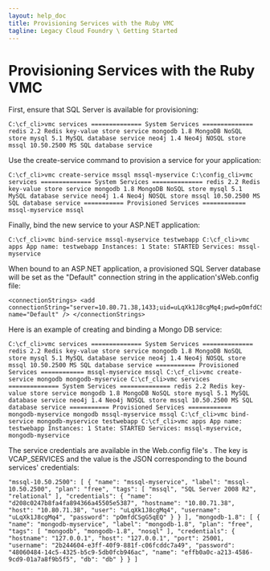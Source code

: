 ```yaml
---
layout: help_doc
title: Provisioning Services with the Ruby VMC
tagline: Legacy Cloud Foundry \ Getting Started
---
```


# Provisioning Services with the Ruby VMC

First, ensure that SQL Server is available for provisioning:

	C:\cf_cli>vmc services ============== System Services ============== redis 2.2 Redis key-value store service mongodb 1.8 MongoDB NoSQL store mysql 5.1 MySQL database service neo4j 1.4 Neo4j NOSQL store mssql 10.50.2500 MS SQL database service 

Use the create-service command to provision a service for your application:

	C:\cf_cli>vmc create-service mssql mssql-myservice C:\config_cli>vmc services ============== System Services ============== redis 2.2 Redis key-value store service mongodb 1.8 MongoDB NoSQL store mysql 5.1 MySQL database service neo4j 1.4 Neo4j NOSQL store mssql 10.50.2500 MS SQL database service =========== Provisioned Services ============ mssql-myservice mssql 

Finally, bind the new service to your ASP.NET application:


	C:\cf_cli>vmc bind-service mssql-myservice testwebapp C:\cf_cli>vmc apps App name: testwebapp Instances: 1 State: STARTED Services: mssql-myservice 

When bound to an ASP.NET application, a provisioned SQL Server database will be set as the "Default" connection string in the application'sWeb.config file:

	<connectionStrings> <add connectionString="server=10.80.71.38,1433;uid=uLqXk1J8cgMq4;pwd=pOmfdCSgG5qEQ;trusted_connection=false;" name="Default" /> </connectionStrings> 

Here is an example of creating and binding a Mongo DB service:

	C:\cf_cli>vmc services ============== System Services ============== redis 2.2 Redis key-value store service mongodb 1.8 MongoDB NoSQL store mysql 5.1 MySQL database service neo4j 1.4 Neo4j NOSQL store mssql 10.50.2500 MS SQL database service =========== Provisioned Services ============ mssql-myservice mssql C:\cf_cli>vmc create-service mongodb mongodb-myservice C:\cf_cli>vmc services ============== System Services ============== redis 2.2 Redis key-value store service mongodb 1.8 MongoDB NoSQL store mysql 5.1 MySQL database service neo4j 1.4 Neo4j NOSQL store mssql 10.50.2500 MS SQL database service =========== Provisioned Services ============ mongodb-myservice mongodb mssql-myservice mssql C:\cf_cli>vmc bind-service mongodb-myservice testwebapp C:\cf_cli>vmc apps App name: testwebapp Instances: 1 State: STARTED Services: mssql-myservice, mongodb-myservice 

The service credentials are available in the Web.config file's <appSettings />. The key is VCAP_SERVICES and the value is the JSON corresponding to the bound services' credentials:

	"mssql-10.50.2500": [ { "name": "mssql-myservice", "label": "mssql-10.50.2500", "plan": "free", "tags": [ "mssql", "SQL Server 2008 R2", "relational" ], "credentials": { "name": "d208c0247b8fa4fa894366a45505e5387", "hostname": "10.80.71.38", "host": "10.80.71.38", "user": "uLqXk1J8cgMq4", "username": "uLqXk1J8cgMq4", "password": "pOmfdCSgG5qEQ" } } ], "mongodb-1.8": [ { "name": "mongodb-myservice", "label": "mongodb-1.8", "plan": "free", "tags": [ "mongodb", "mongodb-1.8", "nosql" ], "credentials": { "hostname": "127.0.0.1", "host": "127.0.0.1", "port": 25001, "username": "2b244604-e3ff-40f9-881f-c06fcddc7a49", "password": "48060484-14c5-4325-b5c9-5db0fcb946ac", "name": "effb0a0c-a213-4586-9cd9-01a7a8f9b5f5", "db": "db" } } ]